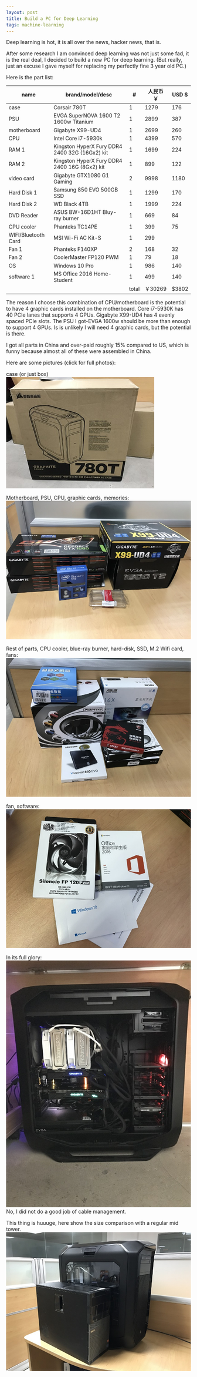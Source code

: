 ```yaml
---
layout: post
title: Build a PC for Deep Learning
tags: machine-learning
---
```


Deep learning is hot, it is all over the news, hacker news, that is.

After some research I am convinced deep learning was not just some fad, it is the real deal, I decided to build a new PC for deep learning. (But really, just an excuse I gave myself for replacing my perfectly fine 3 year old PC.)

Here is the part list:
<table class="table table-bordered table-striped">
  <thead>
  <tr>
    <th>name</th>
    <th>brand/model/desc</th>
    <th>#</th>
    <th>人民币 ￥</th>
    <th>USD $</th>
  </tr>
  </thead>
  <tbody>
  <tr>
    <td>case</td>
    <td>Corsair 780T</td>
    <td>1</td>
    <td>1279</td>
    <td>176</td>
  </tr>
  <tr>
    <td>PSU</td>
    <td>EVGA SuperNOVA 1600 T2 1600w Titanium</td>
    <td>1</td>
    <td>2899</td>
    <td>387</td>
  </tr>
  <tr>
    <td>motherboard</td>
    <td>Gigabyte X99-UD4</td>
    <td>1</td>
    <td>2699</td>
    <td>260</td>
  </tr>
  <tr>
    <td>CPU</td>
    <td>Intel Core i7-5930k</td>
    <td>1</td>
    <td>4399</td>
    <td>570</td>
  </tr>
  <tr>
    <td>RAM 1</td>
    <td>Kingston HyperX Fury DDR4 2400 32G (16Gx2) kit</td>
    <td>1</td>
    <td>1699</td>
    <td>224</td>
  </tr>
  <tr>
    <td>RAM 2</td>
    <td>Kingston HyperX Fury DDR4 2400 16G (8Gx2) kit</td>
    <td>1</td>
    <td>899</td>
    <td>122</td>
  </tr>
  <tr>
    <td>video card</td>
    <td>Gigabyte GTX1080 G1 Gaming</td>
    <td>2</td>
    <td>9998</td>
    <td>1180</td>
  </tr>
  <tr>
    <td>Hard Disk 1</td>
    <td>Samsung 850 EVO 500GB SSD</td>
    <td>1</td>
    <td>1299</td>
    <td>170</td>
  </tr>
  <tr>
    <td>Hard Disk 2</td>
    <td>WD Black 4TB</td>
    <td>1</td>
    <td>1999</td>
    <td>224</td>
  </tr>
  <tr>
    <td>DVD Reader</td>
    <td>ASUS BW-16D1HT Bluy-ray burner</td>
    <td>1</td>
    <td>669</td>
    <td>84</td>
  </tr>
  <tr>
    <td>CPU cooler</td>
    <td>Phanteks TC14PE</td>
    <td>1</td>
    <td>399</td>
    <td>75</td>
  </tr>
  <tr>
    <td>WIFI/Bluetooth Card</td>
    <td>MSI Wi-Fi AC Kit-S</td>
    <td>1</td>
    <td>299</td>
    <td> </td>
  </tr>
  <tr>
    <td>Fan 1</td>
    <td>Phanteks F140XP</td>
    <td>2</td>
    <td>168</td>
    <td>32</td>
  </tr>
  <tr>
    <td>Fan 2</td>
    <td>CoolerMaster FP120 PWM</td>
    <td>1</td>
    <td>79</td>
    <td>18</td>
  </tr>
  <tr>
    <td>OS</td>
    <td>Windows 10 Pro</td>
    <td>1</td>
    <td>986</td>
    <td>140</td>
  </tr>
  <tr>
    <td>software 1</td>
    <td>MS Office 2016 Home-Student</td>
    <td>1</td>
    <td>499</td>
    <td>140</td>
  </tr>
  <tr>
    <td> </td>
    <td> </td>
    <td>total</td>
    <td>￥30269</td>
    <td>$3802</td>
  </tr>
  </tbody>
</table>

The reason I choose this combination of CPU/motherboard is the potential to have 4 graphic cards installed on the motherboard.  Core i7-5930K has 40 PCIe lanes that supports 4 GPUs. Gigabyte X99-UD4 has 4 evenly spaced PCIe slots.  The PSU I got-EVGA 1600w should be more than enough to support 4 GPUs. Is is unlikely I will need 4 graphic cards, but the potential is there.

I got all parts in China and over-paid roughly 15% compared to US, which is funny because almost all of these were assembled in China.

Here are some pictures (click for full photos):

case (or just box) [<img src="/static/photos/780t.jpg">](/static/photos/IMG_0286.JPG)

Motherboard, PSU, CPU, graphic cards, memories:
[<img src="/static/photos/computer1.jpg">](/static/photos/IMG_0284.JPG)

Rest of parts, CPU cooler, blue-ray burner, hard-disk, SSD, M.2 Wifi card, fans:
[<img src="/static/photos/computer2.jpg">](/static/photos/IMG_0285.JPG)

fan, software:
[<img src="/static/photos/266s.jpg">](/static/photos/266.JPG)

In its full glory:
[<img src="/static/photos/computer3.jpg">](/static/photos/IMG_0276.JPG)
No, I did not do a good job of cable management.

This thing is huuuge, here show the size comparison with a regular mid tower.
[<img src="/static/photos/computer4.jpg">](/static/photos/IMG_0240.JPG)

